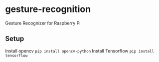 # gesture-recognition
Gesture Recognizer for Raspberry Pi

## Setup
Install opencv `pip install opencv-python`
Install Tensorflow `pip install tensorflow`
